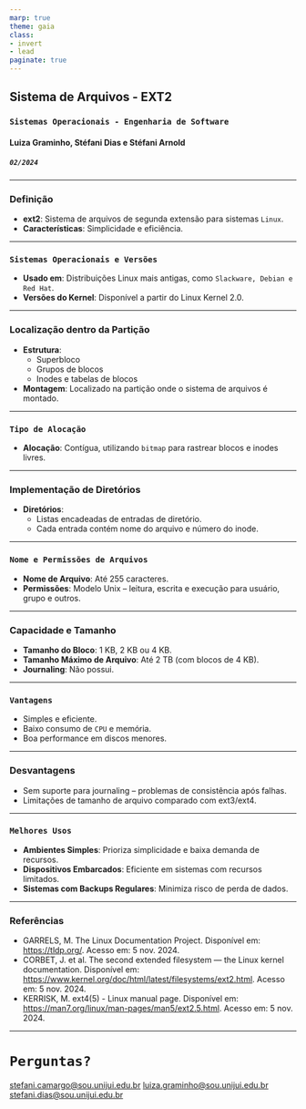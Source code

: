 ```yaml
---
marp: true
theme: gaia
class: 
- invert 
- lead
paginate: true
---
```


## **Sistema de Arquivos - EXT2**
### `Sistemas Operacionais - Engenharia de Software`
#### **Luiza Graminho, Stéfani Dias e Stéfani Arnold**
##### `02/2024`

---

### **Definição**
- **ext2**: Sistema de arquivos de segunda extensão para sistemas `Linux`.
- **Características**: Simplicidade e eficiência.

---

### `Sistemas Operacionais e Versões`
- **Usado em**: Distribuições Linux mais antigas, como `Slackware, Debian e Red Hat`.
- **Versões do Kernel**: Disponível a partir do Linux Kernel 2.0.

---

### **Localização dentro da Partição**
- **Estrutura**: 
  - Superbloco
  - Grupos de blocos
  - Inodes e tabelas de blocos
- **Montagem**: Localizado na partição onde o sistema de arquivos é montado.

---

### `Tipo de Alocação`
- **Alocação**: Contígua, utilizando `bitmap` para rastrear blocos e inodes livres.

---

### **Implementação de Diretórios**
- **Diretórios**: 
  - Listas encadeadas de entradas de diretório.
  - Cada entrada contém nome do arquivo e número do inode.

---

### `Nome e Permissões de Arquivos`
- **Nome de Arquivo**: Até 255 caracteres.
- **Permissões**: Modelo Unix – leitura, escrita e execução para usuário, grupo e outros.

---

### **Capacidade e Tamanho**
- **Tamanho do Bloco**: 1 KB, 2 KB ou 4 KB.
- **Tamanho Máximo de Arquivo**: Até 2 TB (com blocos de 4 KB).
- **Journaling**: Não possui.

---

### `Vantagens`
- Simples e eficiente.
- Baixo consumo de `CPU` e memória.
- Boa performance em discos menores.

---

### **Desvantagens**
- Sem suporte para journaling – problemas de consistência após falhas.
- Limitações de tamanho de arquivo comparado com ext3/ext4.

---

### `Melhores Usos`
- **Ambientes Simples**: Prioriza simplicidade e baixa demanda de recursos.
- **Dispositivos Embarcados**: Eficiente em sistemas com recursos limitados.
- **Sistemas com Backups Regulares**: Minimiza risco de perda de dados.

---

### **Referências**
- GARRELS, M. The Linux Documentation Project. Disponível em: <https://tldp.org/>. Acesso em: 5 nov. 2024.
- CORBET, J. et al. The second extended filesystem — the Linux kernel documentation. Disponível em: <https://www.kernel.org/doc/html/latest/filesystems/ext2.html>. Acesso em: 5 nov. 2024.
- KERRISK, M. ext4(5) - Linux manual page. Disponível em: <https://man7.org/linux/man-pages/man5/ext2.5.html>. Acesso em: 5 nov. 2024.

---

# `Perguntas?`

stefani.camargo@sou.unijui.edu.br
luiza.graminho@sou.unijui.edu.br
stefani.dias@sou.unijui.edu.br


